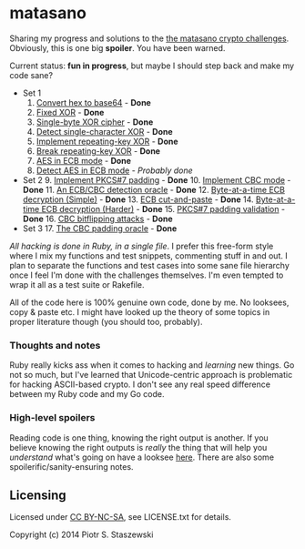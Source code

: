 # matasano

Sharing my progress and solutions to the [the matasano crypto challenges](http://cryptopals.com/). Obviously, this is one big **spoiler**. You have been warned.

Current status: **fun in progress**, but maybe I should step back and make my code sane?

- Set 1
  1. [Convert hex to base64](http://cryptopals.com/sets/1/challenges/1) - **Done**
  2. [Fixed XOR](http://cryptopals.com/sets/1/challenges/2) - **Done**
  3. [Single-byte XOR cipher](http://cryptopals.com/sets/1/challenges/3) - **Done**
  4. [Detect single-character XOR](http://cryptopals.com/sets/1/challenges/4) - **Done**
  5. [Implement repeating-key XOR](http://cryptopals.com/sets/1/challenges/5) - **Done**
  6. [Break repeating-key XOR](http://cryptopals.com/sets/1/challenges/6) - **Done**
  7. [AES in ECB mode](http://cryptopals.com/sets/1/challenges/7) - **Done**
  8. [Detect AES in ECB mode](http://cryptopals.com/sets/1/challenges/8) - *Probably done*
- Set 2
  9. [Implement PKCS#7 padding](http://cryptopals.com/sets/2/challenges/9) - **Done**
  10. [Implement CBC mode](http://cryptopals.com/sets/2/challenges/10) - **Done**
  11. [An ECB/CBC detection oracle](http://cryptopals.com/sets/2/challenges/11) - **Done**
  12. [Byte-at-a-time ECB decryption (Simple)](http://cryptopals.com/sets/2/challenges/12) - **Done**
  13. [ECB cut-and-paste](http://cryptopals.com/sets/2/challenges/13) - **Done**
  14. [Byte-at-a-time ECB decryption (Harder)](http://cryptopals.com/sets/2/challenges/14) - **Done**
  15. [PKCS#7 padding validation](http://cryptopals.com/sets/2/challenges/15) - **Done**
  16. [CBC bitflipping attacks](http://cryptopals.com/sets/2/challenges/16) - **Done**
- Set 3
  17. [The CBC padding oracle](http://cryptopals.com/sets/3/challenges/17) - **Done**

*All hacking is done in Ruby, in a single file*. I prefer this free-form style where I mix my functions and test snippets, commenting stuff in and out. I plan to separate the functions and test cases into some sane file hierarchy once I feel I'm done with the challenges themselves. I'm even tempted to wrap it all as a test suite or Rakefile.

All of the code here is 100% genuine own code, done by me. No looksees, copy & paste etc. I might have looked up the theory of some topics in proper literature though (you should too, probably).

### Thoughts and notes

Ruby really kicks ass when it comes to hacking and *learning* new things. Go not so much, but I've learned that Unicode-centric approach is problematic for hacking ASCII-based crypto. I don't see any real speed difference between my Ruby code and my Go code.

### High-level spoilers

Reading code is one thing, knowing the right output is another. If you believe knowing the right outputs is *really* the thing that will help you *understand* what's going on have a looksee [here](https://github.com/drbig/matasano/blob/master/SPOILERS.txt). There are also some spoilerific/sanity-ensuring notes.

## Licensing

Licensed under [CC BY-NC-SA](http://creativecommons.org/licenses/by-nc-sa/4.0/), see LICENSE.txt for details.

Copyright (c) 2014 Piotr S. Staszewski
